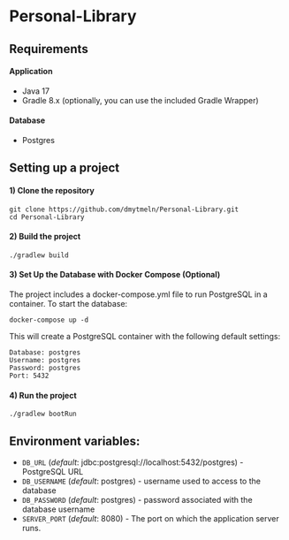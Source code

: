# Personal-Library


## Requirements

#### Application
* Java 17
* Gradle 8.x (optionally, you can use the included Gradle Wrapper)

#### Database
* Postgres


## Setting up a project

#### 1) Clone the repository
```  
git clone https://github.com/dmytmeln/Personal-Library.git
cd Personal-Library
```

#### 2) Build the project
```  
./gradlew build
```

#### 3) Set Up the Database with Docker Compose (Optional)
The project includes a docker-compose.yml file to run PostgreSQL in a container. To start the database:
```
docker-compose up -d
```
This will create a PostgreSQL container with the following default settings:
```
Database: postgres
Username: postgres
Password: postgres
Port: 5432
```


#### 4) Run the project
```  
./gradlew bootRun
```


## Environment variables:
- `DB_URL` (_default_: jdbc:postgresql://localhost:5432/postgres) - PostgreSQL URL
- `DB_USERNAME` (_default_: postgres) -  username used to access to the database
- `DB_PASSWORD` (_default_: postgres) -  password associated with the database username
- `SERVER_PORT` (_default_: 8080) -  The port on which the application server runs.
